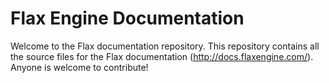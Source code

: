 # Flax Engine Documentation

Welcome to the Flax documentation repository. This repository contains all the source files for the Flax documentation (http://docs.flaxengine.com/). Anyone is welcome to contribute! 
